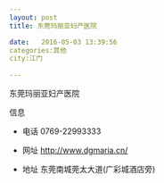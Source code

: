 ```yaml
--- 
layout: post 
title: 东莞玛丽亚妇产医院

date:   2016-05-03 13:39:56 
categories:其他  
city:江门
  
--- 
```

   
东莞玛丽亚妇产医院

信息
 - 电话 0769-22993333

 - 网址 http://www.dgmaria.cn/

 - 地址 东莞南城莞太大道(广彩城酒店旁)


